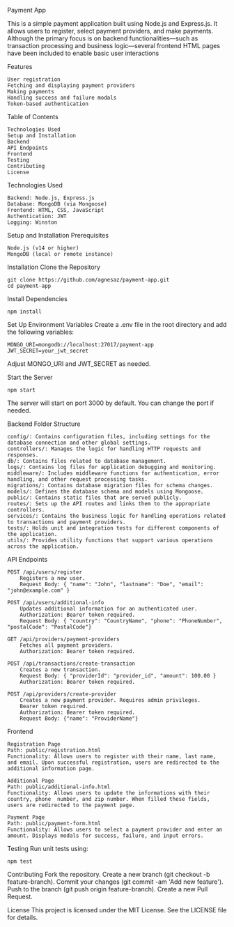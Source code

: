 Payment App

This is a simple payment application built using Node.js and Express.js. It allows users to register, select payment providers, and make payments. Although the primary focus is on backend functionalities—such as transaction processing and business logic—several frontend HTML pages have been included to enable basic user interactions

Features

    User registration
    Fetching and displaying payment providers
    Making payments
    Handling success and failure modals
    Token-based authentication


Table of Contents

    Technologies Used
    Setup and Installation
    Backend
    API Endpoints
    Frontend
    Testing
    Contributing
    License


Technologies Used

    Backend: Node.js, Express.js
    Database: MongoDB (via Mongoose)
    Frontend: HTML, CSS, JavaScript
    Authentication: JWT
    Logging: Winston


Setup and Installation
Prerequisites

    Node.js (v14 or higher)
    MongoDB (local or remote instance)  

Installation
Clone the Repository
       
    git clone https://github.com/agnesaz/payment-app.git
    cd payment-app


Install Dependencies
    
    npm install

Set Up Environment Variables
Create a .env file in the root directory and add the following variables:

    MONGO_URI=mongodb://localhost:27017/payment-app
    JWT_SECRET=your_jwt_secret
Adjust MONGO_URI and JWT_SECRET as needed.


Start the Server

    npm start
The server will start on port 3000 by default. You can change the port if needed.


Backend
Folder Structure

    config/: Contains configuration files, including settings for the database connection and other global settings.
    controllers/: Manages the logic for handling HTTP requests and responses.
    db/: Contains files related to database management.
    logs/: Contains log files for application debugging and monitoring.
    middleware/: Includes middleware functions for authentication, error handling, and other request processing tasks.
    migrations/: Contains database migration files for schema changes.
    models/: Defines the database schema and models using Mongoose.
    public/: Contains static files that are served publicly.
    routes/: Sets up the API routes and links them to the appropriate controllers.
    services/: Contains the business logic for handling operations related to transactions and payment providers.
    tests/: Holds unit and integration tests for different components of the application.
    utils/: Provides utility functions that support various operations across the application.


API Endpoints

    POST /api/users/register
        Registers a new user.
        Request Body: { "name": "John", "lastname": "Doe", "email": "john@example.com" }

    POST /api/users/additional-info
        Updates additional information for an authenticated user.
        Authorization: Bearer token required.
        Request Body: { "country": "CountryName", "phone": "PhoneNumber", "postalCode": "PostalCode"}

    GET /api/providers/payment-providers
        Fetches all payment providers.
        Authorization: Bearer token required.

    POST /api/transactions/create-transaction
        Creates a new transaction.
        Request Body: { "providerId": "provider_id", "amount": 100.00 }
        Authorization: Bearer token required.

    POST /api/providers/create-provider
        Creates a new payment provider. Requires admin privileges.
        Bearer token required.
        Authorization: Bearer token required.
        Request Body: {"name": "ProviderName"}


Frontend
   
    Registration Page
    Path: public/registration.html
    Functionality: Allows users to register with their name, last name, and email. Upon successful registration, users are redirected to the additional information page.

    Additional Page
    Path: public/additional-info.html
    Functionality: Allows users to update the informations with their country, phone  number, and zip number. When filled these fields, users are redirected to the payment page.
   
    Payment Page
    Path: public/payment-form.html
    Functionality: Allows users to select a payment provider and enter an amount. Displays modals for success, failure, and input errors.


Testing
Run unit tests using:
    
    npm test

Contributing
    Fork the repository.
    Create a new branch (git checkout -b feature-branch).
    Commit your changes (git commit -am 'Add new feature').
    Push to the branch (git push origin feature-branch).
    Create a new Pull Request.

License
This project is licensed under the MIT License. See the LICENSE file for details.

